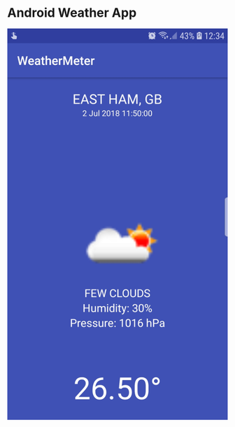 # Android Weather App
![alt text](https://github.com/DanWaffle/Android-Weather-App/blob/master/Images/screen.jpg "Weather App")
